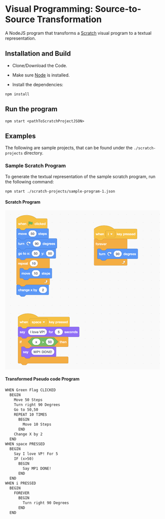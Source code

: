# Visual Programming: Source-to-Source Transformation

A NodeJS program that transforms a [Scratch](https://scratch.mit.edu/) visual program to a textual representation.

## Installation and Build

* Clone/Download the Code.
* Make sure [Node](https://nodejs.org/en/) is installed.

* Install the dependencies:
```node
npm install
```

## Run the program
```
npm start <pathToScratchProjectJSON>
```

## Examples

The following are sample projects, that can be found under the `./scratch-projects` directory.

### Sample Scratch Program

To generate the textual representation of the sample scratch program, run the following command:
```
npm start ./scratch-projects/sample-program-1.json
```

#### Scratch Program
![Sample Scratch Program](./scratch-projects/images/sample-project.png)

#### Transformed Pseudo code Program
```
WHEN Green Flag CLICKED
  BEGIN
    Move 50 Steps
    Turn right 90 Degrees
    Go to 50,50
    REPEAT 10 TIMES
      BEGIN
        Move 10 Steps
      END
    Change X by 2
  END
WHEN space PRESSED
  BEGIN
    Say I love VP! For 5
    IF (x>50)
      BEGIN
        Say MP1 DONE!
      END
  END
WHEN i PRESSED
  BEGIN
    FOREVER
      BEGIN
        Turn right 90 Degrees
      END
  END
```